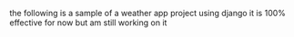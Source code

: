 the following is a sample of a weather app project using django it is 100% effective for now but am still working on it
